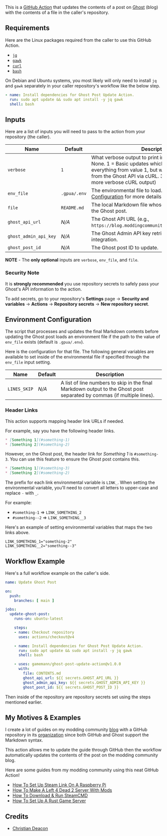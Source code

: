 This is a [GitHub Action](https://github.com/features/actions) that updates the contents of a post on [Ghost](https://ghost.org/) (blog) with the contents of a file in the caller's repository.

## Requirements
Here are the Linux packages required from the caller to use this GitHub Action.

* [`jq`](https://jqlang.org/)
* [`gawk`](https://man7.org/linux/man-pages/man1/gawk.1.html)
* [`curl`](https://curl.se/)
* [`bash`](https://en.wikipedia.org/wiki/Bash_(Unix_shell))

On Debian and Ubuntu systems, you most likely will only need to install `jq` and `gawk` separately in your caller repository's workflow like the below step.

```yaml
- name: Install dependencies for Ghost Post Update Action.
  run: sudo apt update && sudo apt install -y jq gawk
  shell: bash
```

## Inputs
Here are a list of inputs you will need to pass to the action from your repository (the caller). 

| Name | Default | Description |
| ---- | ------- | ----------- |
| `verbose` | `1` | What verbose output to print in the workflow (0 = None. 1 = Basic updates which includes post ID. 2 = everything from value 1, but with response output from the Ghost API via cURL. 3 = Escaped strings and more verbose cURL output) |
| `env_file` | `.gpua/.env` | The environmental file to load. Look at [Environment Configuration](#environment-configuration) for more details! |
| `file` | `README.md` | The local Markdown file whose contents will replace the Ghost post. |
| `ghost_api_url` | *N/A* | The Ghost API URL (e.g., `https://blog.moddingcommunity.com/ghost/api/admin`). |
| `ghost_admin_api_key` | *N/A* | The Ghost Admin API key retrieved from custom integration. |
| `ghost_post_id` | *N/A* | The Ghost post ID to update. |

**NOTE** - The **only optional** inputs are `verbose`, `env_file`, and `file`.

### Security Note
It is **strongly recommended** you use repository secrets to safely pass your Ghost's API information to the action.

To add secrets, go to your repository's **Settings** page -> **Security and variables** -> **Actions** -> **Repository secrets** -> **New repository secret**.

## Environment Configuration
The script that processes and updates the final Markdown contents before updating the Ghost post loads an environment file if the path to the value of `env_file` exists (default is `.gpua/.env`).

Here is the configuration for that file. The following general variables are available to set inside of the environmental file if specified through the `env_file` input setting.

| Name | Default | Description |
| ---- | ------- | ----------- |
| `LINES_SKIP` | *N/A* | A list of line numbers to skip in the final Markdown output to the Ghost post separated by commas (if multiple lines). |

### Header Links
This action supports mapping header link URLs if needed.

For example, say you have the following header links.

```markdown
* [Something 1](#something-1)
* [Something 2](#something-2)
```

However, on the Ghost post, the header link for *Something 1* is `#something-3`. You can use this feature to ensure the Ghost post contains this.

```markdown
* [Something 1](#something-3)
* [Something 2](#something-2)
```

The prefix for each link environmental variable is `LINK_`. When setting the environmental variable, you'll need to convert all letters to upper-case and replace `-` with `_`.

For example:

* `#something-1` => `LINK_SOMETHING_2`
* `#something--2` => `LINK_SOMETHING__3`

Here's an example of setting environmental variables that maps the two links above.

```
LINK_SOMETHING_1="something-2"
LINK_SOMETHING__2="something--3"
```

## Workflow Example
Here's a full workflow example on the caller's side.

```yaml
name: Update Ghost Post

on:
  push:
    branches: [ main ]

jobs:
  update-ghost-post:
    runs-on: ubuntu-latest

    steps:
    - name: Checkout repository
      uses: actions/checkout@v4

    - name: Install dependencies for Ghost Post Update Action.
      run: sudo apt update && sudo apt install -y jq gawk
      shell: bash

    - uses: gamemann/ghost-post-update-action@v1.0.0
      with:
        file: CONTENTS.md
        ghost_api_url: ${{ secrets.GHOST_API_URL }}
        ghost_admin_api_key: ${{ secrets.GHOST_ADMIN_API_KEY }}
        ghost_post_id: ${{ secrets.GHOST_POST_ID }}
```

Then inside of the repository are repository secrets set using the steps mentioned earlier.

## My Motives & Examples
I create a lot of guides on my modding community [blog](#) with a GitHub repository in its [organization](https://github.com/modcommunity) since both GitHub and Ghost support the Markdown syntax.

This action allows me to update the guide through GitHub then the workflow automatically updates the contents of the post on the modding community blog.

Here are some guides from my modding community using this neat GitHub Action!

* [How To Set Up Steam Link On A Raspberry Pi](https://github.com/modcommunity/steam-link-with-raspberry-pi-setup)
* [How To Make A Left 4 Dead 2 Server With Mods](https://github.com/modcommunity/how-to-make-a-l4d2-server-with-mods)
* [How To Download & Run SteamCMD](https://github.com/modcommunity/how-to-download-and-run-steamcmd)
* [How To Set Up A Rust Game Server](https://github.com/modcommunity/how-to-set-up-a-rust-game-server)

## Credits
* [Christian Deacon](https://github.com/gamemann)
